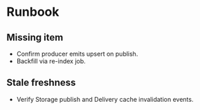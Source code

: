 # Runbook

## Missing item
- Confirm producer emits upsert on publish.
- Backfill via re-index job.

## Stale freshness
- Verify Storage publish and Delivery cache invalidation events.
